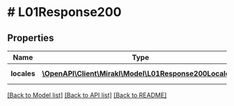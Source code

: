 # # L01Response200

## Properties

Name | Type | Description | Notes
------------ | ------------- | ------------- | -------------
**locales** | [**\OpenAPI\Client\Mirakl\Model\L01Response200Locales[]**](L01Response200Locales.md) | List of locales | [optional]

[[Back to Model list]](../../README.md#models) [[Back to API list]](../../README.md#endpoints) [[Back to README]](../../README.md)

